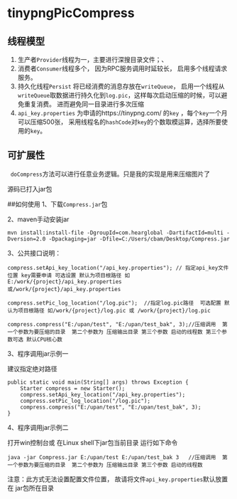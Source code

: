 # tinypngPicCompress

## 线程模型


 1. 生产者`Provider`线程为一，主要进行深搜目录文件；、
 2. 消费者`Consumer`线程多个， 因为RPC服务调用时延较长， 启用多个线程请求服务。
 3. 持久化线程`Persist` 将已经消费的消息存放在`writeQueue`， 启用一个线程从`writeQueue`取数据进行持久化到`log.pic`，这样每次启动压缩的时候，可以避免重复消费。 进而避免同一目录进行多次压缩
 4. `api_key.properties` 为申请的https://tinypng.com/ 的`key`  ，每个`key`一个月可以压缩500张， 采用线程名的`hashCode`对`key`的个数取模运算，选择所要使用的`key`。 
## 可扩展性
` doCompress`方法可以进行任意业务逻辑。只是我的实现是用来压缩图片了

源码已打入jar包

##如何使用
1、下载`Compress.jar`包

2、maven手动安装jar

`mvn install:install-file -DgroupId=com.hearglobal -DartifactId=multi -Dversion=2.0 -Dpackaging=jar -Dfile=C:/Users/cbam/Desktop/Compress.jar`

3、公共接口说明：

    compress.setApi_key_location("/api_key.properties"); // 指定api_key文件位置 key需要申请 可选设置 默认为项目根路径 如E:/work/{project}/api_key.properties或/work/{project}/api_key.properties

    compress.setPic_log_location("/log.pic");  //指定log.pic路径  可选配置 默认为项目根路径 如/work/{project}/log.pic 或 /work/{project}/log.pic

    compress.compress("E:/upan/test", "E:/upan/test_bak", 3);//压缩调用  第一个参数为要压缩的目录  第二个参数为 压缩输出目录 第三个参数 启动的线程数 第三个参数可选 默认CPU核心数
3、程序调用jar示例一

建议指定绝对路径

    public static void main(String[] args) throws Exception {
        Starter compress = new Starter();
        compress.setApi_key_location("/api_key.properties");
        compress.setPic_log_location("/log.pic");
        compress.compress("E:/upan/test", "E:/upan/test_bak", 3);
    }

4、程序调用jar示例二

打开win控制台或 在Linux shell下jar包当前目录 运行如下命令

    java -jar Compress.jar E:/upan/test E:/upan/test_bak 3   //压缩调用  第一个参数为要压缩的目录  第二个参数为 压缩输出目录 第三个参数 启动的线程数

注意：此方式无法设置配置文件位置， 故请将文件`api_key.properties`默认放置在 jar包所在目录